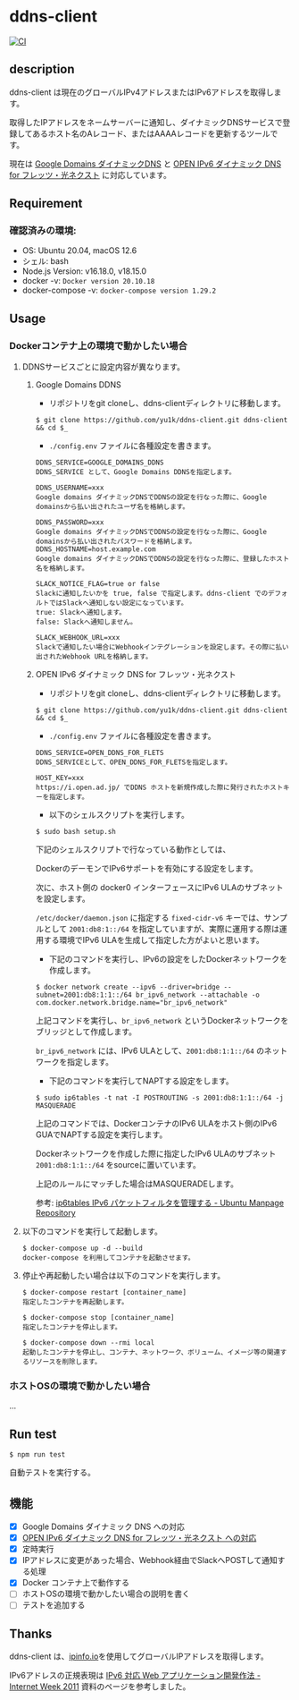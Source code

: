 # ddns-client

[![CI](https://github.com/yu1k/ddns-client/actions/workflows/ci.yml/badge.svg?branch=main)](https://github.com/yu1k/ddns-client/actions/workflows/ci.yml)

## description

ddns-client は現在のグローバルIPv4アドレスまたはIPv6アドレスを取得します。

取得したIPアドレスをネームサーバーに通知し、ダイナミックDNSサービスで登録してあるホスト名のAレコード、またはAAAAレコードを更新するツールです。

現在は [Google Domains ダイナミックDNS](https://support.google.com/domains/answer/6147083?hl=ja) と [OPEN IPv6 ダイナミック DNS for フレッツ・光ネクスト](https://i.open.ad.jp/) に対応しています。

## Requirement

### 確認済みの環境:

- OS: Ubuntu 20.04, macOS 12.6
- シェル: bash
- Node.js Version: v16.18.0, v18.15.0
- docker -v: `Docker version 20.10.18`
- docker-compose -v: `docker-compose version 1.29.2`

## Usage

### Dockerコンテナ上の環境で動かしたい場合

1. DDNSサービスごとに設定内容が異なります。
        
    1. Google Domains DDNS
        
        - リポジトリをgit cloneし、ddns-clientディレクトリに移動します。
        
        ```
        $ git clone https://github.com/yu1k/ddns-client.git ddns-client && cd $_
        ```
        
        - `./config.env` ファイルに各種設定を書きます。
    
        ```
        DDNS_SERVICE=GOOGLE_DOMAINS_DDNS
        DDNS_SERVICE として、Google Domains DDNSを指定します。
        
        DDNS_USERNAME=xxx
        Google domains ダイナミックDNSでDDNSの設定を行なった際に、Google domainsから払い出されたユーザ名を格納します。
        
        DDNS_PASSWORD=xxx
        Google domains ダイナミックDNSでDDNSの設定を行なった際に、Google domainsから払い出されたパスワードを格納します。
        DDNS_HOSTNAME=host.example.com
        Google domains ダイナミックDNSでDDNSの設定を行なった際に、登録したホスト名を格納します。
        
        SLACK_NOTICE_FLAG=true or false
        Slackに通知したいかを true, false で指定します。ddns-client でのデフォルトではSlackへ通知しない設定になっています。
        true: Slackへ通知します。
        false: Slackへ通知しません。
        
        SLACK_WEBHOOK_URL=xxx
        Slackで通知したい場合にWebhookインテグレーションを設定します。その際に払い出されたWebhook URLを格納します。
        ```
        
    1. OPEN IPv6 ダイナミック DNS for フレッツ・光ネクスト

        - リポジトリをgit cloneし、ddns-clientディレクトリに移動します。
        
        ```
        $ git clone https://github.com/yu1k/ddns-client.git ddns-client && cd $_
        ```
        
        - `./config.env` ファイルに各種設定を書きます。

        ```
        DDNS_SERVICE=OPEN_DDNS_FOR_FLETS
        DDNS_SERVICEとして、OPEN_DDNS_FOR_FLETSを指定します。
        
        HOST_KEY=xxx
        https://i.open.ad.jp/ でDDNS ホストを新規作成した際に発行されたホストキーを指定します。
        ```
        
        - 以下のシェルスクリプトを実行します。
        
        ```
        $ sudo bash setup.sh
        ```
        
        下記のシェルスクリプトで行なっている動作としては、
        
        DockerのデーモンでIPv6サポートを有効にする設定をします。
        
        次に、ホスト側の docker0 インターフェースにIPv6 ULAのサブネットを設定します。
        
        `/etc/docker/daemon.json` に指定する `fixed-cidr-v6` キーでは、サンプルとして `2001:db8:1::/64` を指定していますが、実際に運用する際は運用する環境でIPv6 ULAを生成して指定した方がよいと思います。
        
        - 下記のコマンドを実行し、IPv6の設定をしたDockerネットワークを作成します。
        
        ```
        $ docker network create --ipv6 --driver=bridge --subnet=2001:db8:1:1::/64 br_ipv6_network --attachable -o com.docker.network.bridge.name="br_ipv6_network"
        ```
        
        上記コマンドを実行し、`br_ipv6_network` というDockerネットワークをブリッジとして作成します。
        
        `br_ipv6_network` には、IPv6 ULAとして、`2001:db8:1:1::/64` のネットワークを指定します。
        
        - 下記のコマンドを実行してNAPTする設定をします。
        
        ```
        $ sudo ip6tables -t nat -I POSTROUTING -s 2001:db8:1:1::/64 -j MASQUERADE
        ```
        
        上記のコマンドでは、DockerコンテナのIPv6 ULAをホスト側のIPv6 GUAでNAPTする設定を実行します。
        
        Dockerネットワークを作成した際に指定したIPv6 ULAのサブネット `2001:db8:1:1::/64` をsourceに置いています。
        
        上記のルールにマッチした場合はMASQUERADEします。
        
        参考: [ip6tables IPv6 パケットフィルタを管理する - Ubuntu Manpage Repository](https://manpages.ubuntu.com/manpages/trusty/ja/man8/ip6tables.8.html)
        
2. 以下のコマンドを実行して起動します。

    ```
    $ docker-compose up -d --build
    docker-compose を利用してコンテナを起動させます。
    ```

3. 停止や再起動したい場合は以下のコマンドを実行します。

    ```
    $ docker-compose restart [container_name]
    指定したコンテナを再起動します。

    $ docker-compose stop [container_name]
    指定したコンテナを停止します。

    $ docker-compose down --rmi local
    起動したコンテナを停止し、コンテナ、ネットワーク、ボリューム、イメージ等の関連するリソースを削除します。
    ```

### ホストOSの環境で動かしたい場合

...

## Run test

```
$ npm run test
```

自動テストを実行する。

## 機能

- [x] Google Domains ダイナミック DNS への対応
- [x] [OPEN IPv6 ダイナミック DNS for フレッツ・光ネクスト への対応](https://i.open.ad.jp/)
- [x] 定時実行
- [x] IPアドレスに変更があった場合、Webhook経由でSlackへPOSTして通知する処理
- [x] Docker コンテナ上で動作する
- [ ] ホストOSの環境で動かしたい場合の説明を書く
- [ ] テストを追加する

## Thanks

ddns-client は、[ipinfo.io](https://ipinfo.io/)を使用してグローバルIPアドレスを取得します。

IPv6アドレスの正規表現は [IPv6 対応 Web アプリケーション開発作法 -  Internet Week 2011](https://www.nic.ad.jp/ja/materials/iw/2011/proceedings/t5/t5-04.pdf) 資料のページを参考しました。
